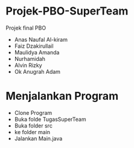 # Projek-PBO-SuperTeam
Projek final PBO
- Anas Naufal Al-kiram
- Faiz Dzakirullail
- Maulidya Amanda
- Nurhamidah
- Alvin Rizky
- Ok Anugrah Adam


# Menjalankan Program

- Clone Program
- Buka folde TugasSuperTeam
- Buka folder src
- ke folder main
- Jalankan Main.java
